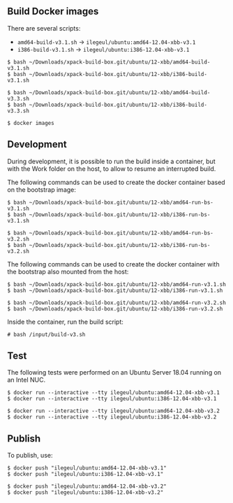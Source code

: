 
## Build Docker images

There are several scripts:

- `amd64-build-v3.1.sh` -> `ilegeul/ubuntu:amd64-12.04-xbb-v3.1`
- `i386-build-v3.1.sh` -> `ilegeul/ubuntu:i386-12.04-xbb-v3.1`

```console
$ bash ~/Downloads/xpack-build-box.git/ubuntu/12-xbb/amd64-build-v3.1.sh
$ bash ~/Downloads/xpack-build-box.git/ubuntu/12-xbb/i386-build-v3.1.sh

$ bash ~/Downloads/xpack-build-box.git/ubuntu/12-xbb/amd64-build-v3.3.sh
$ bash ~/Downloads/xpack-build-box.git/ubuntu/12-xbb/i386-build-v3.3.sh

$ docker images
```

## Development

During development, it is possible to run the build inside a container,
but with the Work folder on the host, to allow to resume an interrupted
build.

The following commands can be used to create the docker container
based on the bootstrap image:

```console
$ bash ~/Downloads/xpack-build-box.git/ubuntu/12-xbb/amd64-run-bs-v3.1.sh
$ bash ~/Downloads/xpack-build-box.git/ubuntu/12-xbb/i386-run-bs-v3.1.sh

$ bash ~/Downloads/xpack-build-box.git/ubuntu/12-xbb/amd64-run-bs-v3.2.sh
$ bash ~/Downloads/xpack-build-box.git/ubuntu/12-xbb/i386-run-bs-v3.2.sh
```

The following commands can be used to create the docker container
with the bootstrap also mounted from the host:

```console
$ bash ~/Downloads/xpack-build-box.git/ubuntu/12-xbb/amd64-run-v3.1.sh
$ bash ~/Downloads/xpack-build-box.git/ubuntu/12-xbb/i386-run-v3.1.sh

$ bash ~/Downloads/xpack-build-box.git/ubuntu/12-xbb/amd64-run-v3.2.sh
$ bash ~/Downloads/xpack-build-box.git/ubuntu/12-xbb/i386-run-v3.2.sh
```

Inside the container, run the build script:

```console
# bash /input/build-v3.sh
```

## Test

The following tests were performed on an Ubuntu Server
18.04 running on an Intel NUC.

```console
$ docker run --interactive --tty ilegeul/ubuntu:amd64-12.04-xbb-v3.1
$ docker run --interactive --tty ilegeul/ubuntu:i386-12.04-xbb-v3.1

$ docker run --interactive --tty ilegeul/ubuntu:amd64-12.04-xbb-v3.2
$ docker run --interactive --tty ilegeul/ubuntu:i386-12.04-xbb-v3.2
```

## Publish

To publish, use:

```console
$ docker push "ilegeul/ubuntu:amd64-12.04-xbb-v3.1"
$ docker push "ilegeul/ubuntu:i386-12.04-xbb-v3.1"

$ docker push "ilegeul/ubuntu:amd64-12.04-xbb-v3.2"
$ docker push "ilegeul/ubuntu:i386-12.04-xbb-v3.2"
```
